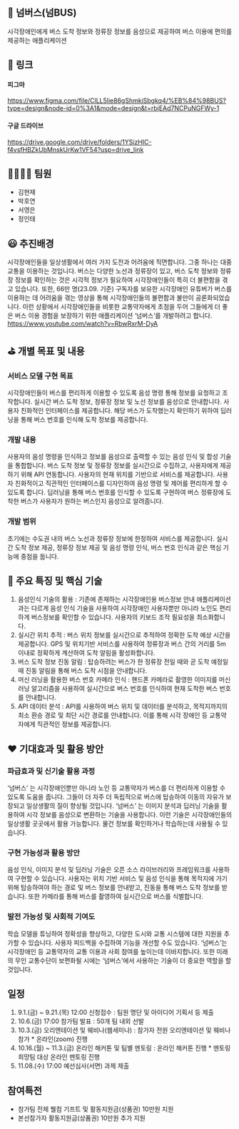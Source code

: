 ## 🚌 넘버스(넘BUS)
시각장애인에게 버스 도착 정보와 정류장 정보를 음성으로 제공하여 
버스 이용에 편의를 제공하는 애플리케이션

## 🔗 링크
#### 피그마
https://www.figma.com/file/ClLL5lie86gShmkiSbgkq4/%EB%84%98BUS?type=design&node-id=0%3A1&mode=design&t=rbjEAd7NCPuNGFWy-1
#### 구글 드라이브
https://drive.google.com/drive/folders/1YSizHIC-f4vsfHBZkUbMnskUrKw1VF54?usp=drive_link

## 👨‍👩‍👦‍👦 팀원
- 김현재
- 박호연
- 서영은
- 정인태

## 😃 추진배경
 시각장애인들을 일상생활에서 여러 가지 도전과 어려움에 직면합니다. 그중 하나는 대중교통을 이용하는 것입니다. 버스는 다양한 노선과 정류장이 있고, 버스 도착 정보와 정류장 정보를 확인하는 것은 시각적 정보가 필요하여 시각장애인들이 특히 더 불편함을 겪고 있습니다. 또한, 66만 명(23.09. 기준) 구독자를 보유한 시각장애인 유튜버가 버스를 이용하는 데 어려움을 겪는 영상을 통해 시각장애인들의 불편함과 불만이 공론화되었습니다. 이런 상황에서 시각장애인들을 비롯한 교통약자에게 초점을 두어 그들에게 더 좋은 버스 이용 경험을 보장하기 위한 애플리케이션 ‘넘버스’를 개발하려고 합니다.
https://www.youtube.com/watch?v=RbwRxrM-DyA

## ⛳ 개별 목표 및 내용
### 서비스 모델 구현 목표
시각장애인들이 버스를 편리하게 이용할 수 있도록 음성 명령 통해 정보를 요청하고 조작합니다. 실시간 버스 도착 정보, 정류장 정보 및 노선 정보를 음성으로 안내합니다. 사용자 친화적인 인터페이스를 제공합니다. 해당 버스가 도착했는지 확인하기 위하여 딥러닝을 통해 버스 번호를 인식해 도착 정보를 제공합니다.
### 개발 내용
사용자의 음성 명령을 인식하고 정보를 음성으로 출력할 수 있는 음성 인식 및 합성 기술을 통합합니다. 버스 도착 정보 및 정류장 정보를 실시간으로 수집하고, 사용자에게 제공하기 위해 API 연동합니다. 사용자의 현재 위치를 기반으로 서비스를 제공합니다. 사용자 친화적이고 직관적인 인터페이스를 디자인하여 음성 명령 및 제어를 편리하게 할 수 있도록 합니다. 딥러닝을 통해 버스 번호를 인식할 수 있도록 구현하여 버스 정류장에 도착한 버스가 사용자가 원하는 버스인지 음성으로 알려줍니다.
### 개발 범위
초기에는 수도권 내의 버스 노선과 정류장 정보에 한정하여 서비스를 제공합니다. 실시간 도착 정보 제공, 정류장 정보 제공 및 음성 명령 인식, 버스 번호 인식과 같은 핵심 기능에 중점을 둡니다.

## 🔅 주요 특징 및 핵심 기술
1) 음성인식 기술의 활용 : 기존에 존재하는 시각장애인용 버스정보 안내 애플리케이션과는 다르게 음성 인식 기술을 사용하여 시각장애인 사용자뿐만 아니라 노인도 편리하게 버스정보를 확인할 수 있습니다. 사용자의 키보드 조작 필요성을 최소화합니다.
2) 실시간 위치 추적 : 버스 위치 정보를 실시간으로 추적하여 정확한 도착 예상 시간을 제공합니다. GPS 및 위치기반 서비스를 사용하여 정류장과 버스 간의 거리를 5m 이내로 정확하게 계산하여 도착 알림을 활성화합니다.
3) 버스 도착 정보 진동 알림 : 탑승하려는 버스가 한 정류장 전일 때와 곧 도착 예정일 때 진동 알림을 통해 버스 도착 시점을 안내합니다.
4) 머신 러닝을 활용한 버스 번호 카메라 인식 : 핸드폰 카메라로 촬영한 이미지를 머신 러닝 알고리즘을 사용하여 실시간으로 버스 번호를 인식하여 현재 도착한 버스 번호를 안내합니다.
5) API 데이터 분석 : API를 사용하여 버스 위치 및 데이터를 분석하고, 목적지까지의 최소 환승 경로 및 최단 시간 경로를 안내합니다. 이를 통해 시각 장애인 등 교통약자에게 직관적인 정보를 제공합니다. 

## ❤ 기대효과 및 활용 방안
### 파급효과 및 신기술 활용 과정
‘넘버스’ 는 시각장애인뿐만 아니라 노인 등 교통약자가 버스를 더 편리하게 이용할 수 있도록 도움을 줍니다. 그들이 더 자주 더 독립적으로 버스에 탑승하여 이동의 자유가 보장되고 일상생활의 질이 향상될 것입니다. ‘넘버스’ 는 이미지 분석과 딥러닝 기술을 활용하여 시각 정보를 음성으로 변환하는 기술을 사용합니다. 이런 기술은 시각장애인들의 일상생활 곳곳에서 활용 가능합니다. 물건 정보를 확인하거나 학습하는데 사용될 수 있습니다.
### 구현 가능성과 활용 방안
음성 인식, 이미지 분석 및 딥러닝 기술은 오픈 소스 라이브러리와 프레임워크를 사용하여 구현할 수 있습니다. 사용자는 위치 기반 서비스 및 음성 인식을 통해 목적지에 가기 위해 탑승하여야 하는 경로 및 버스 정보를 안내받고, 진동을 통해 버스 도착 정보를 받습니다. 또한 카메라를 통해 버스를 촬영하여 실시간으로 버스를 식별합니다.
### 발전 가능성 및 사회적 기여도
학습 모델을 튜닝하여 정확성을 향상하고, 다양한 도시와 교통 시스템에 대한 지원을 추가할 수 있습니다. 사용자 피드백을 수집하여 기능을 개선할 수도 있습니다. ‘넘버스’는 시각장애인 등 교통약자의 교통 이용과 사회 참여를 높이는데 이바지합니다. 또한 미래의 무인 교통수단이 보편화될 시에는 ‘넘버스’에서 사용하는 기술이 더 중요한 역할을 할 것입니다.


## 일정
<ol>
<li>
9.1.(금) ~ 9.21.(목) 12:00
신청접수 : 팀원 명단 및 아이디어 기획서 등 제출
</li>
<li>
10.6.(금) 17:00
참가팀 발표 : 50개 팀 내외 선발
</li>
<li>
10.3.(금)
오리엔테이션 및 웨비나(웹세미나) : 참가자 전원 오리엔테이션 및 웨비나 참가 * 온라인(zoom) 진행
</li>
<li>
10.16.(월) ~ 11.3.(금)
온라인 해커톤 및 팀별 멘토링 : 온라인 해커톤 진행 * 멘토링 희망팀 대상 온라인 멘토링 진행
</li>
<li>
11.08.(수) 17:00
예선심사(서면) 과제 제출
</li>
</ol>

## 참여특전
- 참가팀 전체 웰컴 기프트 및 활동지원금(상품권) 10만원 지원
- 본선참가자 활동지원금(상품권) 10만원 추가 지원






 




